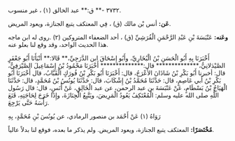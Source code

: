٣٧٣٢ -** ق:** عبد الخالق (١) ، غير منسوب.

**عَن:** أنس بْن مالك (ق) ، فِي المعتكف يتبع الجنازة، ويعود المريض.

**وعَنه:** عَنْبَسَةَ بْنِ عَبْدِ الرَّحْمَنِ الْقُرَشِيِّ (ق) ، أحد الضعفاء المتروكين (٢) .روى له ابن ماجه هذا الحديث الواحد، وقد وقع لنا بعلو عنه.

أَخْبَرَنَا بِهِ أَبُو الْحَسَنِ بْنُ الْبُخَارِيِّ، وأَبُو إِسْحَاقَ ابن الدَّرَجِيِّ،** قَالا:** أَنْبَأَنَا أَبُو جَعْفَرٍ الصَّيْدَلانِيُّ،************** قال:************** أَخْبَرَنَا مَحْمُودُ بْنُ إِسْمَاعِيلَ الصَّيْرَفِيُّ، قال: أخبرنا أَبُو بَكْرِ بْنُ شَاذَانَ الأَعْرَجُ، قال: أَخْبَرَنَا أَبُو بَكْرِ بْنُ فُورَكٍ الْقَبَّابُ، قال أَخْبَرَنَا أَبُو بَكْرِ بْنُ أَبي عَاصِمٍ، قال: حَدَّثَنَا مُحَمَّدُ بْنُ إِشْكَابَ، قال: حَدَّثَنَا يُونُسُ بْنُ مُحَمَّدٍ، قال: حَدَّثَنَا الْهَيَاجُ بْنُ بَسْطَامٍ، عَنْ عَنْبَسَةَ بن عبد الرحمن، عن عبد الْخَالِقِ، عَنْ أَنَسٍ، قال: قال رَسُول اللَّهِ صلى الله عليه وسلم: الْمُعْتَكِفُ يَعُودُ الْمَرِيضَ، ويَتَّبِعُ الْجِنَازَةَ، وإِذَا خَرَجَ لِحَاجَتِهِ، قَنَعَ رَأْسَهُ حَتَّى يَرْجِعَ.

رَوَاهُ (١) عَنْ أَحْمَد بن منصور الرمادي، عن يُونُسَ بْنِ مُحَمَّدٍ، بِهِ

**مُخْتَصَرًا:** المعتكف يتبع الجنازة، ويعود المريض. ولم يذكر ما بعده، فوقع لنا بدلاً عالياً.